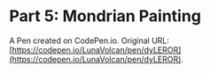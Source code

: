 # Part 5: Mondrian Painting

A Pen created on CodePen.io. Original URL: [https://codepen.io/LunaVolcan/pen/dyLEROR](https://codepen.io/LunaVolcan/pen/dyLEROR).

